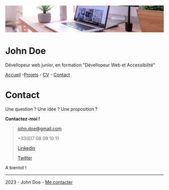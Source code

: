 ![image](https://github.com/Tom-Roche-Oclock/S01E11-Atelier-Recap/blob/main/img/desk-banner.jpg?raw=true)

# **John Doe** 

Dévellopeur web junior, en formation "Dévellopeur Web et Accessibilité"

[Accueil](README.md) -[Projets](projets.md) - [CV](CV.md) - [Contact](Contact.md)

# **Contact**

Une question ? Une idée ? Une proposition ? 

**Contactez-moi !**

> [john.doe@gmail.com]()
>  
> +33(0)7 08 09 10 11
> 
> [Linkedin](https://fr.linkedin.com/)
> 
> [Twitter](https://twitter.com/)

A bientot ! 

-----

2023 - John Doe - [Me contacter](Contact.md)
